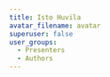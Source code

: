 ```yaml
---
title: Isto Huvila
avatar_filename: avatar
superuser: false
user_groups:
  - Presenters
  - Authors
---
```


